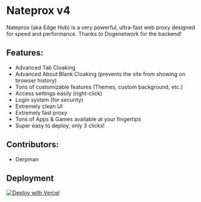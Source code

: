 # Nateprox v4
Nateprox (aka Edge Hub) is a very powerful, ultra-fast web proxy designed for speed and performance. Thanks to Dogenetwork for the backend!
## Features:
- Advanced Tab Cloaking
- Advanced About:Blank Cloaking (prevents the site from showing on browser history)
- Tons of customizable features (Themes, custom background, etc.)
- Access settings easily (right-click)
- Login system (for security)
- Extremely clean UI
- Extremely fast proxy
- Tons of Apps & Games available at your fingertips
- Super easy to deploy, only 3 clicks!
## Contributors:
- Derpman
## Deployment
[![Deploy with Vercel](https://binbashbanana.github.io/deploy-buttons/buttons/remade/vercel.svg)](https://vercel.com/new/clone?repositoryurl=https://github.com/dogenetwork/v4)
